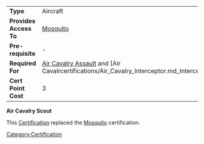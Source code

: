 |                        |                                                                                                                               |
| ---------------------- | ----------------------------------------------------------------------------------------------------------------------------- |
| **Type**               | Aircraft                                                                                                                      |
| **Provides Access To** | [Mosquito](../vehicles/Mosquito.md)                                                                                            |
| **Pre-requisite**      | \-                                                                                                                            |
| **Required For**       | [Air Cavalry Assault](certifications/Air_Cavalry_Assault.md) and [Air Cavalrcertifications/Air_Cavalry_Interceptor.md_Interceptor.md) |
| **Cert Point Cost**    | 3                                                                                                                             |

**Air Cavalry Scout**

This [Certification](Certification.md) replaced the
[Mosquito](</Mosquito_(Certification)>) certification.

[Category:Certification](../Category:Certification.md)
